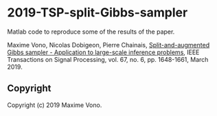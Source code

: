 # 2019-TSP-split-Gibbs-sampler
Matlab code to reproduce some of the results of the paper.

Maxime Vono, Nicolas Dobigeon, Pierre Chainais, [Split-and-augmented Gibbs sampler - Application to large-scale inference problems](https://arxiv.org/abs/1804.05809v2), IEEE Transactions on Signal Processing, vol. 67, no. 6, pp. 1648-1661, March 2019.

Copyright
-------

Copyright (c) 2019 Maxime Vono.
